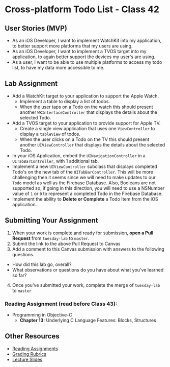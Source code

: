 # Cross-platform Todo List - Class 42  

## User Stories (MVP)  
- As an iOS Developer, I want to implement WatchKit into my application, to better support more platforms that my users are using.  
- As an iOS Developer, I want to implement a TVOS target into my application, to again better support the devices my user's are using.  
- As a user, I want to be able to use multiple platforms to access my todo list, to have my data more accessible to me.  

## Lab Assignment  
* Add a WatchKit target to your application to support the Apple Watch.  
  * Implement a table to display a list of todos.  
  * When the user taps on a Todo on the watch this should present another `WKInterfaceController` that displays the details about the selected Todo.  
* Add a TVOS target to your application to provide support for Apple TV.  
  * Create a single view application that uses one `ViewController` to display a `tableView` of todos.  
  * When the user clicks on a Todo on the TV this should present another `UIViewController` that displays the details about the selected Todo.  
* In your iOS Application, embed the `UINavigationController` in a `UITabBarController`, with 1 additional tab.  
* Implement a new `UIViewController` subclass that displays completed Todo's on the new tab of the `UITabBarController`. This will be more challenging then it seems since we will need to make updates to our `Todo` model as well as the Firebase Database. Also, Booleans are not supported so, if going in this direction, you will need to use a NSNumber value of `1` or `0` to represent a completed Todo in the Firebase Database.  
* Implement the ability to **Delete or Complete** a Todo Item from the iOS application.  

## Submitting Your Assignment  
1. When your work is complete and ready for submission, **open a Pull Request** from `tuesday-lab` to `master`.  
2. Submit the link to the above Pull Request to Canvas  
3. Add a comment to this Canvas submission with answers to the following questions.  
  - How did this lab go, overall?  
  - What observations or questions do you have about what you've learned so far?  
4. Once you've submitted your work, complete the merge of `tuesday-lab` to `master`  

### Reading Assignment (read **before** Class 43):
* Programming in Objective-C
  * **Chapter 13:** Underlying C Language Features: Blocks, Structures

## Other Resources
* [Reading Assignments](../../Resources/ra-grading-standard/)
* [Grading Rubrics](../../Resources/)
* [Lecture Slides](https://www.icloud.com/keynote/0gQzFErELcn3H6pGrvn44e1vg#Week9_Day2_copy)
